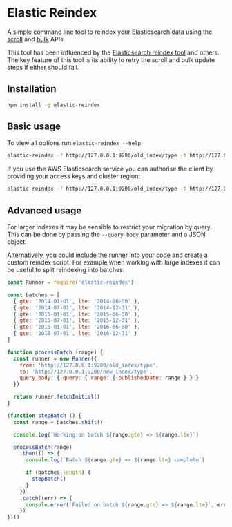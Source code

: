 # Elastic Reindex

A simple command line tool to reindex your Elasticsearch data using the [scroll][scroll] and [bulk][bulk] APIs.

This tool has been influenced by the [Elasticsearch reindex tool][reindex-tool] and others. The key feature of this tool is its ability to retry the scroll and bulk update steps if either should fail. 

## Installation

```sh
npm install -g elastic-reindex
```

## Basic usage

To view all options run `elastic-reindex --help`

```sh
elastic-reindex -f http://127.0.0.1:9200/old_index/type -t http://127.0.0.1:9200/new_index/type
```

If you use the AWS Elasticsearch service you can authorise the client by providing your access keys and cluster region:

```sh
elastic-reindex -f http://127.0.0.1:9200/old_index/type -t http://127.0.0.1:9200/new_index/type --access_key 123 --secret_key 456 --region eu-west-1
```

## Advanced usage

For larger indexes it may be sensible to restrict your migration by query. This can be done by passing the `--query_body` parameter and a JSON object.

Alternatively, you could include the runner into your code and create a custom reindex script. For example when working with large indexes it can be useful to split reindexing into batches:

```js
const Runner = require('elastic-reindex')

const batches = [
  { gte: '2014-01-01', lte: '2014-06-30' },
  { gte: '2014-07-01', lte: '2014-12-31' },
  { gte: '2015-01-01', lte: '2015-06-30' },
  { gte: '2015-07-01', lte: '2015-12-31' },
  { gte: '2016-01-01', lte: '2016-06-30' },
  { gte: '2016-07-01', lte: '2016-12-31' }
]

function processBatch (range) {
  const runner = new Runner({
    from: 'http://127.0.0.1:9200/old_index/type',
    to: 'http://127.0.0.1:9200/new_index/type',
    query_body: { query: { range: { publishedDate: range } } }
  })

  return runner.fetchInitial()
}

(function stepBatch () {
  const range = batches.shift()

  console.log(`Working on batch ${range.gte} => ${range.lte}`)

  processBatch(range)
    .then(() => {
      console.log(`Batch ${range.gte} => ${range.lte} complete`)

      if (batches.length) {
        stepBatch()
      }
    })
    .catch((err) => {
      console.error(`Failed on batch ${range.gte} => ${range.lte}`, err)
    })
})()
```

[reindex-tool]: https://www.npmjs.com/package/elasticsearch-reindex
[scroll]: https://www.elastic.co/guide/en/elasticsearch/guide/current/scroll.html
[bulk]: https://www.elastic.co/guide/en/elasticsearch/guide/current/bulk.html
